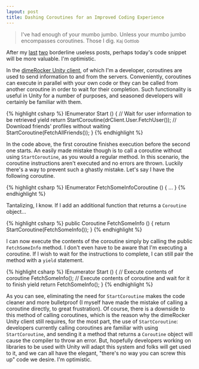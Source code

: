 ```yaml
---
layout: post
title: Dashing Coroutines for an Improved Coding Experience
---
```


> I've had enough of your mumbo jumbo. Unless your mumbo jumbo encompasses coroutines. Those I dig.
> <small>Kaj Gottlob</small>

After my [last](/2010/a-new-medium-for-the-scrolling-marquee/) [two](/2010/blink-blink-blink/) borderline useless posts, perhaps today's code snippet will be more valuable. I'm optimistic.

In the [dimeRocker Unity client](http://dimerocker.com/developers), of which I'm a developer, coroutines are used to send information to and from the servers. Conveniently, coroutines can execute in parallel with your own code or they can be called from another coroutine in order to wait for their completion. Such functionality is useful in Unity for a number of purposes, and seasoned developers will certainly be familiar with them.

{% highlight csharp %}
IEnumerator Start () {
	// Wait for user information to be retrieved
	yield return StartCoroutine(drClient.User.FetchUser());
	// Download friends' profiles without waiting
	StartCoroutine(FetchAllFriends());
}
{% endhighlight %}


In the code above, the first coroutine finishes execution before the second one starts. An easily made mistake though is to call a coroutine without using `StartCoroutine`, as you would a regular method. In this scenario, the coroutine instructions aren't executed and no errors are thrown. Luckily there's a way to prevent such a ghastly mistake. Let's say I have the following coroutine.

{% highlight csharp %}
IEnumerator FetchSomeInfoCoroutine () {
	...
}
{% endhighlight %}

Tantalizing, I know. If I add an additional function that returns a `Coroutine` object...

{% highlight csharp %}
public Coroutine FetchSomeInfo () {
	return StartCoroutine(FetchSomeInfo());
}
{% endhighlight %}

I can now execute the contents of the coroutine simply by calling the public `FetchSomeInfo` method. I don't even have to be aware that I'm executing a coroutine. If I wish to wait for the instructions to complete, I can still pair the method with a `yield` statement.

{% highlight csharp %}
IEnumerator Start () {
	// Execute contents of coroutine
	FetchSomeInfo();
	// Execute contents of coroutine and wait for it to finish
	yield return FetchSomeInfo();
}
{% endhighlight %}

As you can see, eliminating the need for `StartCoroutine` makes the code cleaner and more bulletproof (I myself have made the mistake of calling a coroutine directly, to great frustration). Of course, there is a downside to this method of calling coroutines, which is the reason why the dimeRocker Unity client still requires, for the most part, the use of `StartCoroutine`: developers currently calling coroutines are familiar with using `StartCoroutine`, and sending it a method that returns a `Coroutine` object will cause the compiler to throw an error. But, hopefully developers working on libraries to be used with Unity will adapt this system and folks will get used to it, and we can all have the elegant, "there's no way you can screw this up" code we desire. I'm optimistic.
